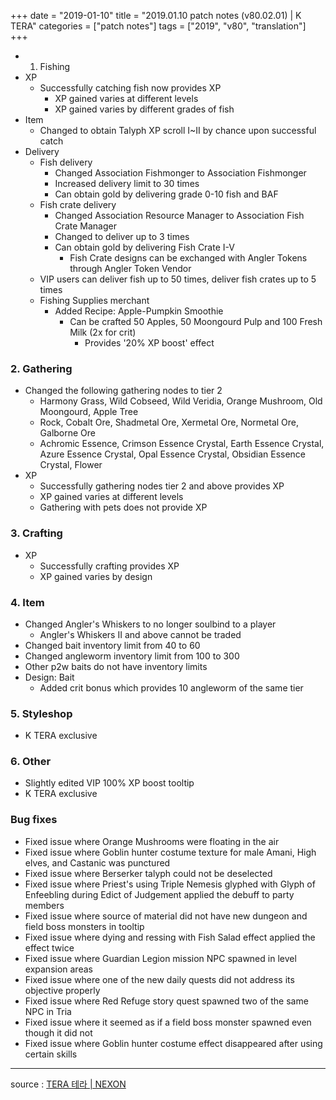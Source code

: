 +++
date = "2019-01-10"
title = "2019.01.10 patch notes (v80.02.01) | K TERA"
categories = ["patch notes"]
tags = ["2019", "v80", "translation"]
+++

- 1. Fishing
- XP
  - Successfully catching fish now provides XP
    - XP gained varies at different levels
    - XP gained varies by different grades of fish
- Item
  - Changed to obtain Talyph XP scroll I~II by chance upon successful catch
- Delivery
  - Fish delivery
    - Changed Association Fishmonger to Association Fishmonger
    - Increased delivery limit to 30 times
    - Can obtain gold by delivering grade 0-10 fish and BAF
  - Fish crate delivery
    - Changed Association Resource Manager to Association Fish Crate Manager
    - Changed to deliver up to 3 times
    - Can obtain gold by delivering Fish Crate I-V
      - Fish Crate designs can be exchanged with Angler Tokens through Angler Token Vendor
  - VIP users can deliver fish up to 50 times, deliver fish crates up to 5 times
  - Fishing Supplies merchant
    - Added Recipe: Apple-Pumpkin Smoothie
      - Can be crafted 50 Apples, 50 Moongourd Pulp and 100 Fresh Milk (2x for crit)
        - Provides '20% XP boost' effect

### 2. Gathering
- Changed the following gathering nodes to tier 2
  - Harmony Grass, Wild Cobseed, Wild Veridia, Orange Mushroom, Old Moongourd, Apple Tree
  - Rock, Cobalt Ore, Shadmetal Ore, Xermetal Ore, Normetal Ore, Galborne Ore
  - Achromic Essence, Crimson Essence Crystal, Earth Essence Crystal, Azure Essence Crystal, Opal Essence Crystal, Obsidian Essence Crystal, Flower
- XP
  - Successfully gathering nodes tier 2 and above provides XP
  - XP gained varies at different levels
  - Gathering with pets does not provide XP

### 3. Crafting
- XP
  - Successfully crafting provides XP
  - XP gained varies by design

### 4. Item
- Changed Angler's Whiskers to no longer soulbind to a player
  - Angler's Whiskers II and above cannot be traded
- Changed bait inventory limit from 40 to 60
- Changed angleworm inventory limit from 100 to 300
- Other p2w baits do not have inventory limits
- Design: Bait
  - Added crit bonus which provides 10 angleworm of the same tier

### 5. Styleshop
- K TERA exclusive

### 6. Other
- Slightly edited VIP 100% XP boost tooltip
- K TERA exclusive

### Bug fixes
- Fixed issue where Orange Mushrooms were floating in the air
- Fixed issue where Goblin hunter costume texture for male Amani, High elves, and Castanic was punctured
- Fixed issue where Berserker talyph could not be deselected
- Fixed issue where Priest's using Triple Nemesis glyphed with Glyph of Enfeebling during Edict of Judgement applied the debuff to party members
- Fixed issue where source of material did not have new dungeon and field boss monsters in tooltip
- Fixed issue where dying and ressing with Fish Salad effect applied the effect twice
- Fixed issue where Guardian Legion mission NPC spawned in level expansion areas
- Fixed issue where one of the new daily quests did not address its objective properly
- Fixed issue where Red Refuge story quest spawned two of the same NPC in Tria
- Fixed issue where it seemed as if a field boss monster spawned even though it did not
- Fixed issue where Goblin hunter costume effect disappeared after using certain skills

----

source : [TERA 테라 | NEXON](http://tera.nexon.com/news/update/view.aspx?n4articlesn=374)
